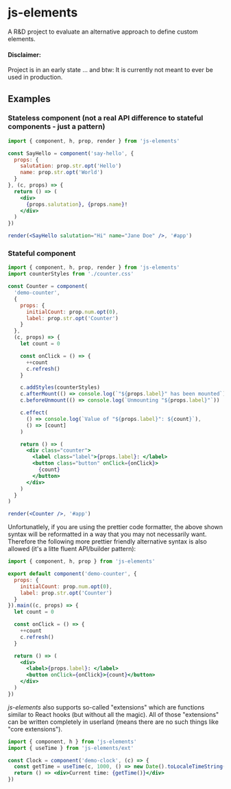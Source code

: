 # js-elements

A R&D project to evaluate an alternative approach to define custom elements.

#### Disclaimer:

Project is in an early state ...
and btw: It is currently not meant to ever be used in production.

## Examples

### Stateless component (not a real API difference to stateful components - just a pattern)

```jsx
import { component, h, prop, render } from 'js-elements'

const SayHello = component('say-hello', {
  props: {
    salutation: prop.str.opt('Hello')
    name: prop.str.opt('World')
  }
}, (c, props) => {
  return () => (
    <div>
      {props.salutation}, {props.name}!
    </div>
  )
})

render(<SayHello salutation="Hi" name="Jane Doe" />, '#app')
```

### Stateful component

```jsx
import { component, h, prop, render } from 'js-elements'
import counterStyles from './counter.css'

const Counter = component(
  'demo-counter',
  {
    props: {
      initialCount: prop.num.opt(0),
      label: prop.str.opt('Counter')
    }
  },
  (c, props) => {
    let count = 0

    const onClick = () => {
      ++count
      c.refresh()
    }

    c.addStyles(counterStyles)
    c.afterMount(() => console.log(`"${props.label}" has been mounted`))
    c.beforeUnmount(() => console.log(`Unmounting "${props.label}"`))

    c.effect(
      () => console.log(`Value of "${props.label}": ${count}`),
      () => [count]
    )

    return () => (
      <div class="counter">
        <label class="label">{props.label}: </label>
        <button class="button" onClick={onClick}>
          {count}
        </button>
      </div>
    )
  }
)

render(<Counter />, '#app')
```

Unfortunatlely, if you are using the prettier code formatter, the
above shown syntax will be reformatted in a way that you may not
necessarily want.
Therefore the following more prettier friendly alternative syntax
is also allowed (it's a litte fluent API/builder pattern):

```jsx
import { component, h, prop } from 'js-elements'

export default component('demo-counter', {
  props: {
    initialCount: prop.num.opt(0),
    label: prop.str.opt('Counter')
  }
}).main((c, props) => {
  let count = 0

  const onClick = () => {
    ++count
    c.refresh()
  }

  return () => (
    <div>
      <label>{props.label}: </label>
      <button onClick={onClick}>{count}</button>
    </div>
  )
})
```

_js-elements_ also supports so-called "extensions" which are
functions similar to React hooks (but without all the magic).
All of those "extensions" can be written completely in userland
(means there are no such things like "core extensions").

```jsx
import { component, h } from 'js-elements'
import { useTime } from 'js-elements/ext'

const Clock = component('demo-clock', (c) => {
  const getTime = useTime(c, 1000, () => new Date().toLocaleTimeString())
  return () => <div>Current time: {getTime()}</div>
})
```
